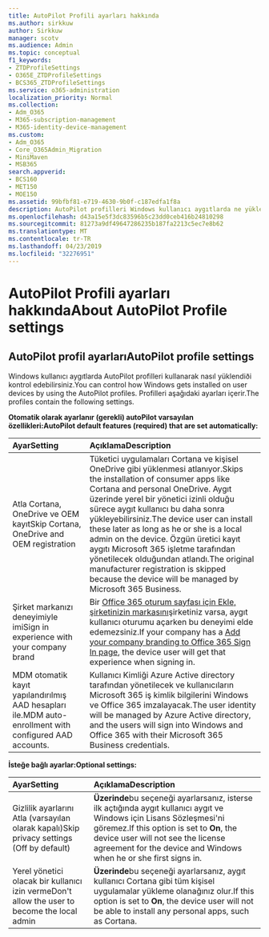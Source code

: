 ```yaml
---
title: AutoPilot Profili ayarları hakkında
ms.author: sirkkuw
author: Sirkkuw
manager: scotv
ms.audience: Admin
ms.topic: conceptual
f1_keywords:
- ZTDProfileSettings
- O365E_ZTDProfileSettings
- BCS365_ZTDProfileSettings
ms.service: o365-administration
localization_priority: Normal
ms.collection:
- Adm_O365
- M365-subscription-management
- M365-identity-device-management
ms.custom:
- Adm_O365
- Core_O365Admin_Migration
- MiniMaven
- MSB365
search.appverid:
- BCS160
- MET150
- MOE150
ms.assetid: 99bfbf81-e719-4630-9b0f-c187edfa1f8a
description: AutoPilot profilleri Windows kullanıcı aygıtlarda ne yüklendiði denetlemenize yardımcı olur. Varsayılan profilleri içerir ve isteğe bağlı ayarlar Cortana yükleme atlamak istiyor.
ms.openlocfilehash: d43a15e5f3dc83596b5c23dd0ceb416b24810298
ms.sourcegitcommit: 81273a9df49647286235b187fa2213c5ec7e8b62
ms.translationtype: MT
ms.contentlocale: tr-TR
ms.lasthandoff: 04/23/2019
ms.locfileid: "32276951"
---
```

# <a name="about-autopilot-profile-settings"></a><span data-ttu-id="354c4-104">AutoPilot Profili ayarları hakkında</span><span class="sxs-lookup"><span data-stu-id="354c4-104">About AutoPilot Profile settings</span></span>

## <a name="autopilot-profile-settings"></a><span data-ttu-id="354c4-105">AutoPilot profil ayarları</span><span class="sxs-lookup"><span data-stu-id="354c4-105">AutoPilot profile settings</span></span>

<span data-ttu-id="354c4-106">Windows kullanıcı aygıtlarda AutoPilot profilleri kullanarak nasıl yüklendiði kontrol edebilirsiniz.</span><span class="sxs-lookup"><span data-stu-id="354c4-106">You can control how Windows gets installed on user devices by using the AutoPilot profiles.</span></span> <span data-ttu-id="354c4-107">Profilleri aşağıdaki ayarları içerir.</span><span class="sxs-lookup"><span data-stu-id="354c4-107">The profiles contain the following settings.</span></span>
  
 <span data-ttu-id="354c4-108">**Otomatik olarak ayarlanır (gerekli) autoPilot varsayılan özellikleri:**</span><span class="sxs-lookup"><span data-stu-id="354c4-108">**AutoPilot default features (required) that are set automatically:**</span></span>
  
|<span data-ttu-id="354c4-109">**Ayar**</span><span class="sxs-lookup"><span data-stu-id="354c4-109">**Setting**</span></span>|<span data-ttu-id="354c4-110">**Açıklama**</span><span class="sxs-lookup"><span data-stu-id="354c4-110">**Description**</span></span>|
|:-----|:-----|
|<span data-ttu-id="354c4-111">Atla Cortana, OneDrive ve OEM kayıt</span><span class="sxs-lookup"><span data-stu-id="354c4-111">Skip Cortana, OneDrive and OEM registration</span></span>  <br/> |<span data-ttu-id="354c4-112">Tüketici uygulamaları Cortana ve kişisel OneDrive gibi yüklenmesi atlanıyor.</span><span class="sxs-lookup"><span data-stu-id="354c4-112">Skips the installation of consumer apps like Cortana and personal OneDrive.</span></span> <span data-ttu-id="354c4-113">Aygıt üzerinde yerel bir yönetici izinli olduğu sürece aygıt kullanıcı bu daha sonra yükleyebilirsiniz.</span><span class="sxs-lookup"><span data-stu-id="354c4-113">The device user can install these later as long as he or she is a local admin on the device.</span></span> <span data-ttu-id="354c4-114">Özgün üretici kayıt aygıtı Microsoft 365 işletme tarafından yönetilecek olduğundan atlandı.</span><span class="sxs-lookup"><span data-stu-id="354c4-114">The original manufacturer registration is skipped because the device will be managed by Microsoft 365 Business.</span></span>  <br/> |
|<span data-ttu-id="354c4-115">Şirket markanızı deneyimiyle imi</span><span class="sxs-lookup"><span data-stu-id="354c4-115">Sign in experience with your company brand</span></span>  <br/> |<span data-ttu-id="354c4-116">Bir [Office 365 oturum sayfası için Ekle, şirketinizin markasını](https://support.office.com/article/a1229cdb-ce19-4da5-90c7-2b9b146aef0a)şirketiniz varsa, aygıt kullanıcı oturumu açarken bu deneyimi elde edemezsiniz.</span><span class="sxs-lookup"><span data-stu-id="354c4-116">If your company has a [Add your company branding to Office 365 Sign In page](https://support.office.com/article/a1229cdb-ce19-4da5-90c7-2b9b146aef0a), the device user will get that experience when signing in.</span></span>  <br/> |
|<span data-ttu-id="354c4-117">MDM otomatik kayıt yapılandırılmış AAD hesapları ile.</span><span class="sxs-lookup"><span data-stu-id="354c4-117">MDM auto-enrollment with configured AAD accounts.</span></span>  <br/> |<span data-ttu-id="354c4-118">Kullanıcı Kimliği Azure Active directory tarafından yönetilecek ve kullanıcıların Microsoft 365 iş kimlik bilgilerini Windows ve Office 365 imzalayacak.</span><span class="sxs-lookup"><span data-stu-id="354c4-118">The user identity will be managed by Azure Active directory, and the users will sign into Windows and Office 365 with their Microsoft 365 Business credentials.</span></span>  <br/> |
   
 <span data-ttu-id="354c4-119">**İsteğe bağlı ayarlar:**</span><span class="sxs-lookup"><span data-stu-id="354c4-119">**Optional settings:**</span></span>
  
|<span data-ttu-id="354c4-120">**Ayar**</span><span class="sxs-lookup"><span data-stu-id="354c4-120">**Setting**</span></span>|<span data-ttu-id="354c4-121">**Açıklama**</span><span class="sxs-lookup"><span data-stu-id="354c4-121">**Description**</span></span>|
|:-----|:-----|
|<span data-ttu-id="354c4-122">Gizlilik ayarlarını Atla (varsayılan olarak kapalı)</span><span class="sxs-lookup"><span data-stu-id="354c4-122">Skip privacy settings (Off by default)</span></span>  <br/> |<span data-ttu-id="354c4-123">**Üzerinde**bu seçeneği ayarlarsanız, isterse ilk açtığında aygıt kullanıcı aygıt ve Windows için Lisans Sözleşmesi'ni göremez.</span><span class="sxs-lookup"><span data-stu-id="354c4-123">If this option is set to **On**, the device user will not see the license agreement for the device and Windows when he or she first signs in.</span></span>  <br/> |
|<span data-ttu-id="354c4-124">Yerel yönetici olacak bir kullanıcı izin verme</span><span class="sxs-lookup"><span data-stu-id="354c4-124">Don't allow the user to become the local admin</span></span>  <br/> |<span data-ttu-id="354c4-125">**Üzerinde**bu seçeneği ayarlarsanız, aygıt kullanıcı Cortana gibi tüm kişisel uygulamalar yükleme olanağınız olur.</span><span class="sxs-lookup"><span data-stu-id="354c4-125">If this option is set to **On**, the device user will not be able to install any personal apps, such as Cortana.</span></span>  <br/> |
   

